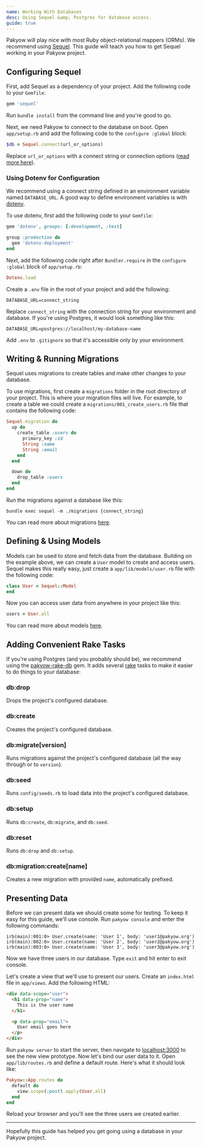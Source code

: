 ```yaml
---
name: Working With Databases
desc: Using Sequel &amp; Postgres for database access.
guide: true
---
```


Pakyow will play nice with most Ruby object-relational mappers (ORMs). We recommend using [Sequel](https://github.com/jeremyevans/sequel). This guide will teach you how to get Sequel working in your Pakyow project.

## Configuring Sequel

First, add Sequel as a dependency of your project. Add the following code to your `Gemfile`:

```ruby
gem 'sequel'
```

Run `bundle install` from the command line and you're good to go.

Next, we need Pakyow to connect to the database on boot. Open `app/setup.rb` and add the following code to the `configure :global` block:

```ruby
$db = Sequel.connect(url_or_options)
```

Replace `url_or_options` with a connect string or connection options ([read more here](http://sequel.jeremyevans.net/rdoc/files/doc/opening_databases_rdoc.html)).

### Using Dotenv for Configuration

We recommend using a connect string defined in an environment variable named `DATABASE_URL`. A good way to define environment variables is with [dotenv](https://github.com/bkeepers/dotenv).

To use dotenv, first add the following code to your `Gemfile`:

```ruby
gem 'dotenv', groups: [:development, :test]

group :production do
  gem 'dotenv-deployment'
end
```

Next, add the following code right after `Bundler.require` in the `configure :global` block of `app/setup.rb`:

```ruby
Dotenv.load
```

Create a `.env` file in the root of your project and add the following:

```console
DATABASE_URL=connect_string
```

Replace `connect_string` with the connection string for your environment and database. If you're using Postgres, it would look something like this:

```console
DATABASE_URL=postgres://localhost/my-database-name
```

Add `.env` to `.gitignore` so that it's accessible only by your environment.

## Writing &amp; Running Migrations

Sequel uses migrations to create tables and make other changes to your database.

To use migrations, first create a `migrations` folder in the root directory of your project. This is where your migration files will live. For example, to create a table we could create a `migrations/001_create_users.rb` file that contains the following code:

```ruby
Sequel.migration do
  up do
    create_table :users do
      primary_key :id
      String :name
      String :email
    end
  end

  down do
    drop_table :users
  end
end
```

Run the migrations against a database like this:

```console
bundle exec sequel -m ./migrations {connect_string}
```

You can read more about migrations [here](http://sequel.jeremyevans.net/rdoc/files/doc/migration_rdoc.html).

## Defining &amp; Using Models

Models can be used to store and fetch data from the database. Building on the example above, we can create a `User` model to create and access users. Sequel makes this really easy, just create a `app/lib/models/user.rb` file with the following code:

```ruby
class User < Sequel::Model
end
```

Now you can access user data from anywhere in your project like this:

```ruby
users = User.all
```

You can read more about models [here](http://sequel.jeremyevans.net/rdoc/files/README_rdoc.html#label-Sequel+Models).

## Adding Convenient Rake Tasks

If you're using Postgres (and you probably should be), we recommend using the [pakyow-rake-db](https://github.com/bryanp/pakyow-rake-db) gem. It adds several [rake](https://github.com/ruby/rake) tasks to make it easier to do things to your database:

### db:drop

Drops the project's configured database.

### db:create

Creates the project's configured database.

### db:migrate[version]

Runs migrations against the project's configured database (all the way through or to `version`).

### db:seed

Runs `config/seeds.rb` to load data into the project's configured database.

### db:setup

Runs `db:create`, `db:migrate`, and `db:seed`.

### db:reset

Runs `db:drop` and `db:setup`.

### db:migration:create[name]

Creates a new migration with provided `name`, automatically prefixed.

## Presenting Data

Before we can present data we should create some for testing. To keep it easy for this guide, we'll use console. Run `pakyow console` and enter the following commands:

```console
irb(main):001:0> User.create(name: 'User 1', body: 'user1@pakyow.org')
irb(main):002:0> User.create(name: 'User 2', body: 'user2@pakyow.org')
irb(main):003:0> User.create(name: 'User 3', body: 'user3@pakyow.org')
```

Now we have three users in our database. Type `exit` and hit enter to exit console.

Let's create a view that we'll use to present our users. Create an `index.html` file in `app/views`. Add the following HTML:

```html
<div data-scope="user">
  <h1 data-prop="name">
    This is the user name
  </h1>

  <p data-prop="email">
    User email goes here
  </p>
</div>
```

Run `pakyow server` to start the server, then navigate to [localhost:3000](http://localhost:3000) to see the new view prototype. Now let's bind our user data to it. Open `app/lib/routes.rb` and define a default route. Here's what it should look like:

```ruby
Pakyow::App.routes do
  default do
    view.scope(:post).apply(User.all)
  end
end
```

Reload your browser and you'll see the three users we created earlier.

---

Hopefully this guide has helped you get going using a database in your Pakyow project.
